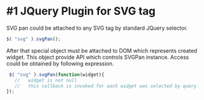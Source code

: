 #1 JQuery Plugin for SVG tag
===============
SVG pan could be attached to any SVG tag by standard JQuery selector.

```javascript
$( "svg" ).svgPan();
```
After that special object must be attached to DOM which represents created widget. 
This object provide API which controls SVGPan instance. Access could be obtained by following expression.

```javascript
 $( "svg" ).svgPan(function(widget){
   //   widget is not null
   //   this callback is invoked for each widget was selected by query.
});
```

